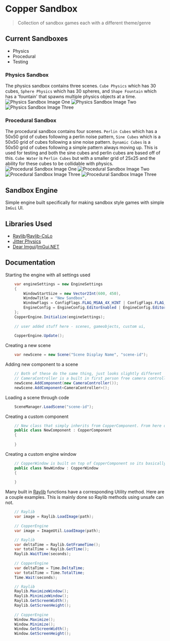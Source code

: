 # Copper Sandbox

> Collection of sandbox games each with a different theme/genre

## Current Sandboxes

- Physics
- Procedural
- Testing

### Physics Sandbox

The physics sandbox contains three scenes. `Cube Physics` which has 30 cubes, `Sphere Physics` which has 30 spheres,
and `Shape Fountain` which has a 'fountain' that spawns multiple physics objects at a time.
![Physics Sandbox Image One](Resources/PhysicsSandbox-ImageOne.png)
![Physics Sandbox Image Two](Resources/PhysicsSandbox-ImageTwo.png)
![Physics Sandbox Image Three](Resources/PhysicsSandbox-ImageThree.png)

### Procedural Sandbox

The procedural sandbox contains four scenes. `Perlin Cubes` which has a 50x50 grid of cubes following a perlin noise
pattern, `Sine Cubes` which is a 50x50 grid of cubes following a sine noise pattern. `Dynamic Cubes` is a 50x50 grid of
cubes following a simple pattern always moving up. This is used for testing and both the sine cubes and perlin cubes are
based off of this. `Cube Water` is `Perlin Cubes` but with a smaller grid of 25x25 and the ability for these cubes to be
collidable with physics.
![Procedural Sandbox Image One](Resources/ProceduralSandbox-ImageOne.png)
![Procedural Sandbox Image Two](Resources/ProceduralSandbox-ImageTwo.png)
![Procedural Sandbox Image Three](Resources/ProceduralSandbox-ImageThree.png)
![Procedural Sandbox Image Three](Resources/ProceduralSandbox-ImageFour.png)

## Sandbox Engine

Simple engine built specifically for making sandbox style games with simple `ImGui` UI.

## Libraries Used

- [Raylib](https://github.com/raysan5/raylib)/[Raylib-CsLo](https://github.com/NotNotTech/Raylib-CsLo)
- [Jitter Physics](https://github.com/notgiven688/jitterphysics)
- [Dear Imgui](https://github.com/ocornut/imgui)/[ImGui.NET](https://github.com/JoeTwizzle/ImGui.NET)

## Documentation

Starting the engine with all settings used
```csharp
    var engineSettings = new EngineSettings
    {
        WindowStartSize = new Vector2Int(600, 450),
        WindowTitle = "New Sandbox",
        WindowFlags = ConfigFlags.FLAG_MSAA_4X_HINT | ConfigFlags.FLAG_WINDOW_RESIZABLE,
        EngineConfig = EngineConfig.EditorEnabled | EngineConfig.EditorAtStart | EngineConfig.DebugVisuals
    };
    CopperEngine.Initialize(engineSettings);
        
    // user added stuff here - scenes, gameobjects, custom ui,
        
    CopperEngine.Update();
```

Creating a new scene

```csharp
    var newScene = new Scene("Scene Display Name", "scene-id");
```

Adding new component to a scene
```csharp
    // Both of these do the same thing, just looks slightly different
    // CameraController is a built in first person free camera controller
    newScene.AddComponent(new CameraController());
    newScene.AddComponent<CameraController>();
```

Loading a scene through code
```csharp
    SceneManager.LoadScene("scene-id");
```

Creating a custom component
```csharp
    // New class that simply inherits from CopperComponent. From here override the included functions
    public class NewComponent : CopperComponent
    {
        
    }
```

Creating a custom engine window
```csharp
    // CopperWindow is built on top of CopperComponent so its basically the same except CopperWindow overrides UiUpdate in CopperComponent, but provides WindowUpdate as an overridable method. 
    public class NewWindow : CopperWindow
    {
        
    }
```

Many built in [Raylib](https://www.raylib.com/cheatsheet/cheatsheet.html) functions have a corresponding Utility method. Here are a couple examples. This is mainly done so Raylib methods using unsafe can not.
```csharp
    // Raylib
    var image = Raylib.LoadImage(path);
    
    // CopperEngine
    var image = ImageUtil.LoadImage(path);
```

```csharp
    // Raylib
    var deltaTime = Raylib.GetFrameTime();
    var totalTime = Raylib.GetTime();
    Raylib.WaitTime(seconds);
    
    // CopperEngine
    var deltaTime = Time.DeltaTime;
    var totalTime = Time.TotalTime;
    Time.Wait(seconds);
``` 
    
```csharp
    // Raylib
    Raylib.MaximizeWindow();
    Raylib.MinimizeWindow();
    Raylib.GetScreenWidth();
    Raylib.GetScreenHeight();
    
    // CopperEngine
    Window.Maximize();
    Window.Minimize();
    Window.GetScreenWidth();
    Window.GetScreenHeight();
```
